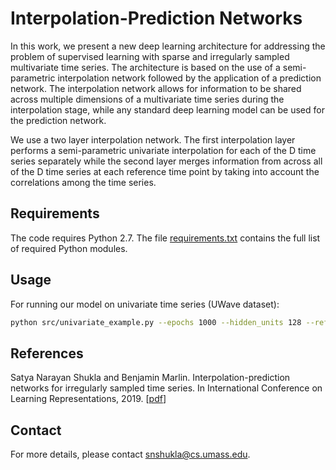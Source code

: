 # Interpolation-Prediction Networks
In this work, we present a new deep learning architecture for addressing the problem of supervised learning with sparse and irregularly sampled multivariate time
series. The architecture is based on the use of a semi-parametric interpolation
network followed by the application of a prediction network. The interpolation
network allows for information to be shared across multiple dimensions of a multivariate time series during the interpolation stage, while any standard deep learning model can be used for the prediction network.

We use a two layer interpolation network. The first interpolation layer performs a semi-parametric univariate interpolation for each of the D time series separately while the second layer merges information from across all of the D time series at each reference time point by taking into account the correlations among the time series. 

## Requirements
The code requires Python 2.7. The file [requirements.txt](requirements.txt) contains the full list of
required Python modules.

## Usage
For running our model on univariate time series (UWave dataset):
```bash
python src/univariate_example.py --epochs 1000 --hidden_units 128 --ref_points 128 --batch_size 1024
```

## References
Satya Narayan Shukla and Benjamin Marlin. Interpolation-prediction networks for irregularly sampled time series. In International Conference on Learning Representations, 2019. \[[pdf](https://openreview.net/pdf?id=r1efr3C9Ym)\]

## Contact
For more  details, please contact <snshukla@cs.umass.edu>. 
